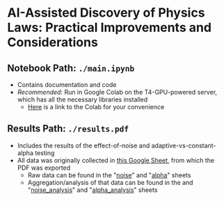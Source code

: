 # AI-Assisted Discovery of Physics Laws: Practical Improvements and Considerations

## Notebook Path: `./main.ipynb`
- Contains documentation and code
- *Recommended*: Run in Google Colab on the T4-GPU-powered server, which has all the necessary libraries installed
  - [Here](https://colab.research.google.com/drive/1csJsHGzou9a-Loy9jC4-OyhB1P12Z2rQ?usp=sharing) is a link to the Colab for your convenience

## Results Path: `./results.pdf`
- Includes the results of the effect-of-noise and adaptive-vs-constant-alpha testing
- All data was originally collected in [this Google Sheet](https://docs.google.com/spreadsheets/d/1t9HqzVDHinJkV29-46H7Hvq82RXtvIA1s53FudI60SY/edit?usp=sharing), from which the PDF was exported
  - Raw data can be found in the "[noise](https://docs.google.com/spreadsheets/d/1t9HqzVDHinJkV29-46H7Hvq82RXtvIA1s53FudI60SY/edit?gid=344099043#gid=344099043)" and "[alpha](https://docs.google.com/spreadsheets/d/1t9HqzVDHinJkV29-46H7Hvq82RXtvIA1s53FudI60SY/edit?gid=0#gid=0)" sheets
  - Aggregation/analysis of that data can be found in the and "[noise_analysis](https://docs.google.com/spreadsheets/d/1t9HqzVDHinJkV29-46H7Hvq82RXtvIA1s53FudI60SY/edit?gid=1500867377#gid=1500867377)" and "[alpha_analysis](https://docs.google.com/spreadsheets/d/1t9HqzVDHinJkV29-46H7Hvq82RXtvIA1s53FudI60SY/edit?gid=146546834#gid=146546834)" sheets
